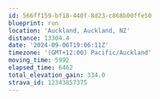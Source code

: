 ```yaml
---
id: 566ff159-bf18-440f-8d23-c868b00ffe50
blueprint: run
location: 'Auckland, Auckland, NZ'
distance: 13304.4
date: '2024-09-06T19:06:11Z'
timezone: '(GMT+12:00) Pacific/Auckland'
moving_time: 5992
elapsed_time: 6462
total_elevation_gain: 334.0
strava_id: 12343857375
---
```

